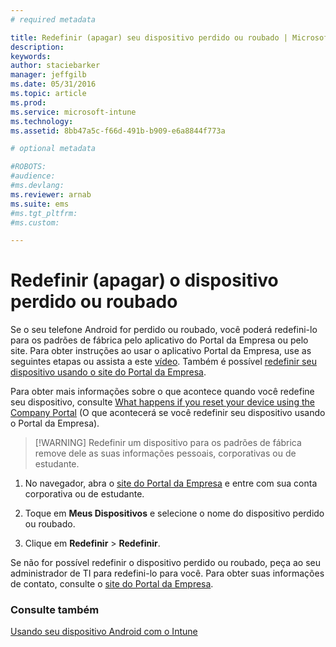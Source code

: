 ```yaml
---
# required metadata

title: Redefinir (apagar) seu dispositivo perdido ou roubado | Microsoft Intune
description:
keywords:
author: staciebarker
manager: jeffgilb
ms.date: 05/31/2016
ms.topic: article
ms.prod:
ms.service: microsoft-intune
ms.technology:
ms.assetid: 8bb47a5c-f66d-491b-b909-e6a8844f773a

# optional metadata

#ROBOTS:
#audience:
#ms.devlang:
ms.reviewer: arnab
ms.suite: ems
#ms.tgt_pltfrm:
#ms.custom:

---
```



# Redefinir (apagar) o dispositivo perdido ou roubado

Se o seu telefone Android for perdido ou roubado, você poderá redefini-lo para os padrões de fábrica pelo aplicativo do Portal da Empresa ou pelo site. Para obter instruções ao usar o aplicativo Portal da Empresa, use as seguintes etapas ou assista a este [vídeo](http://aka.ms/ly1x17). Também é possível [redefinir seu dispositivo usando o site do Portal da Empresa](reset-your-device-cpwebsite.md).

Para obter mais informações sobre o que acontece quando você redefine seu dispositivo, consulte [What happens if you reset your device using the Company Portal](what-happens-if-you-reset-your-device-using-the-company-portal-android.md) (O que acontecerá se você redefinir seu dispositivo usando o Portal da Empresa).

> [!WARNING] Redefinir um dispositivo para os padrões de fábrica remove dele as suas informações pessoais, corporativas ou de estudante.

1.  No navegador, abra o [site do Portal da Empresa](http://portal.manage.microsoft.com) e entre com sua conta corporativa ou de estudante.

2.  Toque em **Meus Dispositivos** e selecione o nome do dispositivo perdido ou roubado.

3.  Clique em **Redefinir** &gt; **Redefinir**.

Se não for possível redefinir o dispositivo perdido ou roubado, peça ao seu administrador de TI para redefini-lo para você. Para obter suas informações de contato, consulte o [site do Portal da Empresa](http://portal.manage.microsoft.com).

### Consulte também
[Usando seu dispositivo Android com o Intune](using-your-android-device-with-intune.md)



<!--HONumber=Jun16_HO2-->


